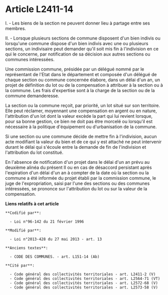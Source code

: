 # Article L2411-14

I. - Les biens de la section ne peuvent donner lieu à partage entre ses membres.

II. - Lorsque plusieurs sections de commune disposent d'un bien indivis ou lorsqu'une commune dispose d'un bien indivis avec
une ou plusieurs sections, un indivisaire peut demander qu'il soit mis fin à l'indivision en ce qui le concerne, par
notification de sa décision aux autres sections ou communes intéressées.

Une commission commune, présidée par un délégué nommé par le représentant de l'Etat dans le département et composée d'un
délégué de chaque section ou commune concernée élabore, dans un délai d'un an, un projet de définition du lot ou de la
compensation à attribuer à la section ou à la commune. Les frais d'expertise sont à la charge de la section ou de la commune
demanderesse.

La section ou la commune reçoit, par priorité, un lot situé sur son territoire. Elle peut réclamer, moyennant une
compensation en argent ou en nature, l'attribution d'un lot dont la valeur excède la part qui lui revient lorsque, pour sa
bonne gestion, ce bien ne doit pas être morcelé ou lorsqu'il est nécessaire à la politique d'équipement ou d'urbanisation de
la commune.

Si une section ou une commune décide de mettre fin à l'indivision, aucun acte modifiant la valeur du bien et de ce qui y est
attaché ne peut intervenir durant le délai qui s'écoule entre la demande de fin de l'indivision et l'attribution du lot
constitué.

En l'absence de notification d'un projet dans le délai d'un an prévu au deuxième alinéa du présent II ou en cas de désaccord
persistant après l'expiration d'un délai d'un an à compter de la date où la section ou la commune a été informée du projet
établi par la commission commune, le juge de l'expropriation, saisi par l'une des sections ou des communes intéressées, se
prononce sur l'attribution du lot ou sur la valeur de la compensation.

**Liens relatifs à cet article**

	**Codifié par**:

	  - Loi n°96-142 du 21 février 1996

	**Modifié par**:

	  - Loi n°2013-428 du 27 mai 2013 - art. 13

	**Anciens textes**:

	  - CODE DES COMMUNES. - art. L151-14 (Ab)

	**Cité par**:

	  - Code général des collectivités territoriales - art. L2411-2 (V)
	  - Code général des collectivités territoriales - art. L2564-71 (VT)
	  - Code général des collectivités territoriales - art. L2572-68 (V)
	  - Code général des collectivités territoriales - art. L2573-58 (V)
